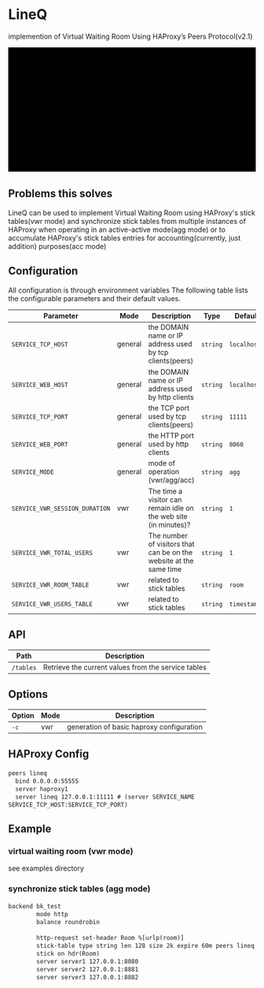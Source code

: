 # LineQ
implemention of Virtual Waiting Room Using HAProxy’s Peers Protocol(v2.1)

<p align="center">
  <img src="static/lineq.gif" width="700" title="lineq-vwr mode">
</p>

## Problems this solves
LineQ can be used to implement Virtual Waiting Room using HAProxy's stick tables(vwr mode) and synchronize stick tables from multiple instances of HAProxy when operating in an active-active mode(agg mode) or to accumulate HAProxy's stick tables entries for accounting(currently, just addition) purposes(acc mode)

## Configuration

All configuration is through environment variables
The following table lists the configurable parameters and their default values.

Parameter | Mode | Description | Type | Default
--- | --- | --- | --- | ---
`SERVICE_TCP_HOST` | general | the DOMAIN name or IP address used by tcp clients(peers) | `string` | `localhost`
`SERVICE_WEB_HOST` | general | the DOMAIN name or IP address used by http clients | `string` | `localhost`
`SERVICE_TCP_PORT` | general | the TCP port used by tcp clients(peers) | `string` | `11111`
`SERVICE_WEB_PORT` | general | the HTTP port used by http clients | `string` | `8060`
`SERVICE_MODE` | general | mode of operation (vwr/agg/acc) | `string` | `agg`
`SERVICE_VWR_SESSION_DURATION` | vwr | The time a visitor can remain idle on the web site (in minutes)?  | `string` | `1`
`SERVICE_VWR_TOTAL_USERS` | vwr | The number of visitors that can be on the website at the same time | `string` | `1`
`SERVICE_VWR_ROOM_TABLE` | vwr | related to stick tables | `string` | `room`
`SERVICE_VWR_USERS_TABLE` | vwr | related to stick tables | `string` | `timestamps`

## API

Path | Description
--- | ---
`/tables` | Retrieve the current values from the service tables


## Options

Option | Mode | Description
--- |--- | ---
`-c` | vwr | generation of basic haproxy configuration

## HAProxy Config
```
peers lineq
  bind 0.0.0.0:55555
  server haproxy1
  server lineq 127.0.0.1:11111 # (server SERVICE_NAME SERVICE_TCP_HOST:SERVICE_TCP_PORT)
```

## Example
### virtual waiting room (vwr mode)
see examples directory

### synchronize stick tables (agg mode)
```
backend bk_test
        mode http
        balance roundrobin

        http-request set-header Room %[urlp(room)]
        stick-table type string len 128 size 2k expire 60m peers lineq
        stick on hdr(Room)
        server server1 127.0.0.1:8080
        server server2 127.0.0.1:8881
        server server3 127.0.0.1:8882
```
